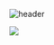 ![header](https://capsule-render.vercel.app/api?type=waving&color=auto&height=300&section=header&text=hello%20peter&fontSize=90)

 <a href="https://blog.naver.com/i2341212" target="_blank"><img src="https://img.shields.io/badge/naverblog-03C75A?style=flat-square&logo=Naver&logoColor=white"/></a>
